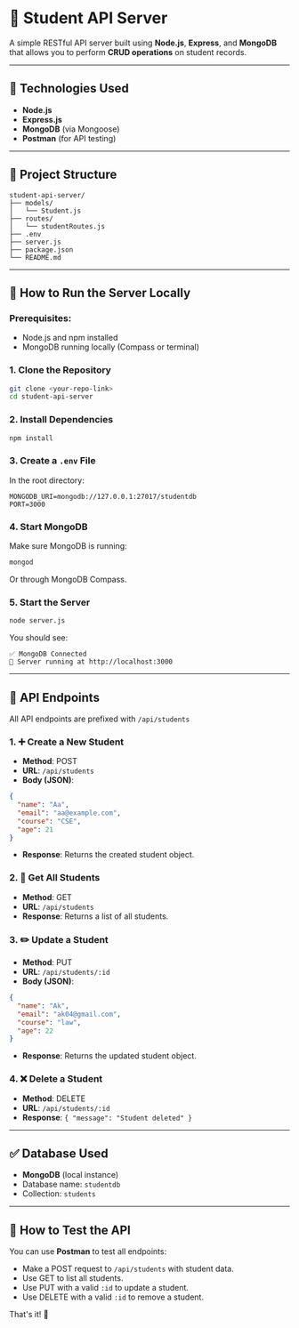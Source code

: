 # 📘 Student API Server

A simple RESTful API server built using **Node.js**, **Express**, and **MongoDB** that allows you to perform **CRUD operations** on student records.

---

## 🚀 Technologies Used

* **Node.js**
* **Express.js**
* **MongoDB** (via Mongoose)
* **Postman** (for API testing)

---

## 📂 Project Structure

```
student-api-server/
├── models/
│   └── Student.js
├── routes/
│   └── studentRoutes.js
├── .env
├── server.js
├── package.json
└── README.md
```

---

## 🔧 How to Run the Server Locally

### Prerequisites:

* Node.js and npm installed
* MongoDB running locally (Compass or terminal)

### 1. Clone the Repository

```bash
git clone <your-repo-link>
cd student-api-server
```

### 2. Install Dependencies

```bash
npm install
```

### 3. Create a `.env` File

In the root directory:

```env
MONGODB_URI=mongodb://127.0.0.1:27017/studentdb
PORT=3000
```

### 4. Start MongoDB

Make sure MongoDB is running:

```bash
mongod
```

Or through MongoDB Compass.

### 5. Start the Server

```bash
node server.js
```

You should see:

```
✅ MongoDB Connected
🚀 Server running at http://localhost:3000
```

---

## 📡 API Endpoints

All API endpoints are prefixed with `/api/students`

### 1. ➕ Create a New Student

* **Method**: POST
* **URL**: `/api/students`
* **Body (JSON)**:

```json
{
  "name": "Aa",
  "email": "aa@example.com",
  "course": "CSE",
  "age": 21
}
```

* **Response**: Returns the created student object.

### 2. 📄 Get All Students

* **Method**: GET
* **URL**: `/api/students`
* **Response**: Returns a list of all students.

### 3. ✏️ Update a Student

* **Method**: PUT
* **URL**: `/api/students/:id`
* **Body (JSON)**:

```json
{
  "name": "Ak",
  "email": "ak04@gmail.com",
  "course": "law",
  "age": 22
}
```

* **Response**: Returns the updated student object.

### 4. ❌ Delete a Student

* **Method**: DELETE
* **URL**: `/api/students/:id`
* **Response**: `{ "message": "Student deleted" }`

---

## ✅ Database Used

* **MongoDB** (local instance)
* Database name: `studentdb`
* Collection: `students`

---

## 🧪 How to Test the API

You can use **Postman** to test all endpoints:

* Make a POST request to `/api/students` with student data.
* Use GET to list all students.
* Use PUT with a valid `:id` to update a student.
* Use DELETE with a valid `:id` to remove a student.

That's it! 🎉
